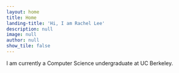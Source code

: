 ```yaml
---
layout: home
title: Home
landing-title: 'Hi, I am Rachel Lee'
description: null
image: null
author: null
show_tile: false
---
```


I am currently a Computer Science undergraduate at UC Berkeley.
